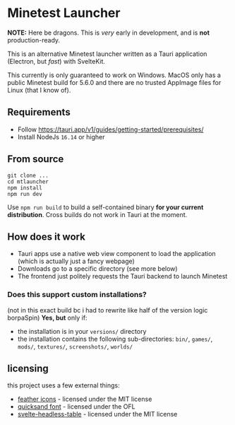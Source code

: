 # Minetest Launcher

**NOTE:** Here be dragons. This is _very_ early in development, and is **not** production-ready.

This is an alternative Minetest launcher written as a Tauri application (Electron, but _fast_) with SvelteKit.

This currently is only guaranteed to work on Windows. MacOS only has a public Minetest build for 5.6.0 and there are no
trusted AppImage files for Linux (that I know of).

## Requirements
- Follow https://tauri.app/v1/guides/getting-started/prerequisites/
- Install NodeJs `16.14` or higher

## From source
```
git clone ...
cd mtlauncher
npm install
npm run dev
```

Use `npm run build` to build a self-contained binary **for your current distribution**. Cross builds do not work in Tauri at the moment.

## How does it work
- Tauri apps use a native web view component to load the application (which is actually just a fancy webpage)
- Downloads go to a specific directory (see more below)
- The frontend just politely requests the Tauri backend to launch Minetest

### Does this support custom installations?

(not in this exact build bc i had to rewrite like half of the version logic borpaSpin)
**Yes, but** only if:
- the installation is in your `versions/` directory
- the installation contains the following sub-directories: `bin/`, `games/`, `mods/`, `textures/`, `screenshots/`, `worlds/`

## licensing
this project uses a few external things:
- [feather icons](https://feathericons.com/) - licensed under the MIT license
- [quicksand font](https://fonts.google.com/specimen/Quicksand) - licensed under the OFL
- [svelte-headless-table](https://github.com/bryanmylee/svelte-headless-table) - licensed under the MIT license
